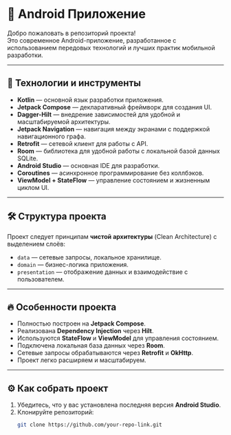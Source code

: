 # 📱 Android Приложение

Добро пожаловать в репозиторий проекта!  
Это современное Android-приложение, разработанное с использованием передовых технологий и лучших практик мобильной разработки.

---

## 🚀 Технологии и инструменты

- **Kotlin** — основной язык разработки приложения.
- **Jetpack Compose** — декларативный фреймворк для создания UI.
- **Dagger-Hilt** — внедрение зависимостей для удобной и масштабируемой архитектуры.
- **Jetpack Navigation** — навигация между экранами с поддержкой навигационного графа.
- **Retrofit** — сетевой клиент для работы с API.
- **Room** — библиотека для удобной работы с локальной базой данных SQLite.
- **Android Studio** — основная IDE для разработки.
- **Coroutines** — асинхронное программирование без коллбэков.
- **ViewModel + StateFlow** — управление состоянием и жизненным циклом UI.

---

## 🛠 Структура проекта

Проект следует принципам **чистой архитектуры** (Clean Architecture) с выделением слоёв:
- `data` — сетевые запросы, локальное хранилище.
- `domain` — бизнес-логика приложения.
- `presentation` — отображение данных и взаимодействие с пользователем.

---

## 🔥 Особенности проекта

- Полностью построен на **Jetpack Compose**.
- Реализована **Dependency Injection** через **Hilt**.
- Используются **StateFlow** и **ViewModel** для управления состоянием.
- Подключена локальная база данных через **Room**.
- Сетевые запросы обрабатываются через **Retrofit** и **OkHttp**.
- Проект легко расширяем и масштабируем.

---

## ⚙️ Как собрать проект

1. Убедитесь, что у вас установлена последняя версия **Android Studio**.
2. Клонируйте репозиторий:
   ```bash
   git clone https://github.com/your-repo-link.git

